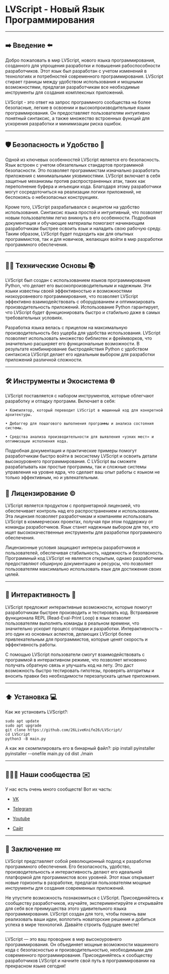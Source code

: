# LVScript - Новый Язык Программирования #

---

## ➡️ Введение ⬅️ ##

Добро пожаловать в мир LVScript, нового языка программирования, созданного для упрощения разработки и повышения рабоспособности разработчиков. Этот язык был разработан с учетом изменений в технологиях и потребностей современного программирования. LVScript стирает границы между удобством использования и мощными возможностями, предлагая разработчикам все необходимые инструменты для создания комплексных приложений.

LVScript - это ответ на запрос программного сообщества на более безопасные, легкие в освоении и высокопроизводительные языки программирования. Он предоставляет пользователям интуитивно понятный синтаксис, а также множество встроенных функций для ускорения разработки и минимизации риска ошибок.

---

## 🛡 Безопасность и Удобство 💺 ##

Одной из ключевых особенностей LVScript является его безопасность. Язык встроен с учетом обязательных стандартов программной безопасности. Это позволяет программистам изначально разработать приложения с минимальными уязвимостями. LVScript включает в себя защитные механизмы против распространенных атак, таких как переполнение буфера и инъекции кода. Благодаря этому разработчики могут сосредоточиться на реализации логики приложений, не беспокоясь о небезопасных конструкциях.

Кроме того, LVScript разрабатывался с акцентом на удобство использования. Синтаксис языка простой и интуитивный, что позволяет новым пользователям легко вникнуть в его особенности. Подробная документация и обучающие материалы помогают начинающим разработчикам быстрее освоить язык и наладить свою рабочую среду. Таким образом, LVScript будет подходить как для опытных программистов, так и для новичков, желающих войти в мир разработки программного обеспечения.

---

## 🧑‍💻 Технические Основы 📚️ ##

LVScript был создан с использованием языков программирования Python, что делает его высокопроизводительным и надежным. Эти языки известны своей эффективностью и возможностями низкоуровневого программирования, что позволяет LVScript эффективно взаимодействовать с оборудованием и оптимизировать производительность приложений. Использование Python гарантирует, что LVScript будет функционировать быстро и стабильно даже в самых требовательных условиях.

Разработка языка велась с прицелом на максимальную производительность без ущерба для удобства использования. LVScript позволяет использовать множество библиотек и фреймворков, что значительно расширяет его функциональные возможности. В результате комбинирование быстродействия Python с удобством синтаксиса LVScript делает его идеальным выбором для разработки приложений различной сложности.

---

## 🛠 Инструменты и Экосистема 🌐 ##

LVScript поставляется с набором инструментов, которые облегчают разработку и отладку программ. Включает в себя:

    • Компилятор, который переводит LVScript в машинный код для конкретной архитектуры.

    • Дебаггер для пошагового выполнения программы и анализа состояния системы.

    • Средства анализа производительности для выявления «узких мест» и оптимизации исполнения кода.

Подробная документация и практические примеры помогут разработчикам быстро войти в экосистему LVScript и освоить детали высокоуровнего программирования. С LVScript вы сможете разрабатывать как простые программы, так и сложные системы управления на уровне ядра, что сделает ваш опыт работы с языком не только эффективным, но и увлекательным. 
## 🪪 Лицензирование ©️ ##

LVScript является продуктом с проприетарной лицензией, что обеспечивает контроль над его распространением и использованием. Эта лицензия позволяет разработчикам и компаниям использовать LVScript в коммерческих проектах, получая при этом поддержку от команды разработчиков. Язык станет надежным выбором для тех, кто ищет высококачественные инструменты для разработки программного обеспечения.

Лицензионные условия защищают интересы разработчиков и пользователей, обеспечивая стабильность, надежность и безопасность. Программный код LVScript не является открытым, однако разработчики предоставляют обширную документацию и ресурсы, что позволяет пользователям максимально использовать язык для достижения своих целей.

---

## 🧠 Интерактивность 🧩 ##

LVScript предложит интерактивные возможности, которые помогут разработчикам быстрее производить и тестировать код. Встраивание функционала REPL (Read-Eval-Print Loop) в язык позволит пользователям выполнять команды в реальном времени, что значительно ускорит процесс отладки и разработки. Интерактивность – это один из основных аспектов, делающих LVScript более привлекательным для программистов, которые ценят скорость и эффективность работы.

С помощью LVScript пользователи смогут взаимодействовать с программой в интерактивном режиме, что позволяет мгновенно получать обратную связь и улучшать код на лету. Это даст возможность быстро тестировать гипотезы, проверять алгоритмы и вносить правки без необходимости перезапускать целые приложения.

---

## ⬆️ Установка 💻️ ##
Как же установить LVScript?:

    sudo apt update
    sudo apt upgrade
    git clone https://github.com/26LiveKnife26/LVScript/
    cd LVScript
    python3 -B main.py
А как же скомпилировать его в бинарный файл?:
    pip install pyinstaller
    pyinstaller --onefile main.py
    cd dist
    ./main

---

## 👨‍👨‍👦 Наши сообщества ✉️ ##

У нас есть очень много сообществ! Вот их часть:

- [VK](https://vk.com/livestudiocompany)

- [Telegram](https://t.me/livestudio26)

- [Youtube](https://www.youtube.com/@liveknife-26)

- [Сайт](http://livestudio26.tilda.ws/)

---

## 🏁 Заключение 💤 ##

LVScript представляет собой революционный подход к разработке программного обеспечения. Его безопасность, удобство, производительность и интерактивность делают его идеальной платформой для программистов всех уровней. Этот язык открывает новые горизонты в разработке, предлагая пользователям мощные инструменты для создания современных приложений.

Не упустите возможность познакомиться с LVScript. Присоединяйтесь к сообществу разработчиков, изучайте, экспериментируйте и открывайте для себя все преимущества этого удивительного языка программирования. LVScript создан для того, чтобы помочь вам реализовать ваши идеи, воплотить новаторские решения и добиться успеха в мире технологий. Давайте строить будущее вместе!

---

LVScript — это ваш проводник в мир высокоуровнего программирования. Он объединяет мощные возможности машинного кода с безопасностью и производительностью, необходимыми для современного программирования. Присоединяйтесь к сообществу разработчиков LVScript и начните свой путь в программировании на прекрасном языке сегодня!